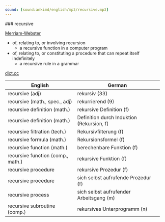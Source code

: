 ```yaml
---
sound: [sound:ankimd/english/mp3/recursive.mp3]
---
```


\### recursive

[Merriam-Webster](https://www.merriam-webster.com/dictionary/recursive)

- of, relating to, or involving recursion
    - a recursive function in a computer program
- of, relating to, or constituting a procedure that can repeat itself indefinitely
    - a recursive rule in a grammar

[dict.cc](https://www.dict.cc/recursive)

| English        | German       |
| -------------- | ------------ |
| recursive (adj) | rekursiv (33) |
| recursive (math., spec., adj) | rekurrierend (9) |
| recursive definition (math.) | rekursive Definition (f) |
| recursive definition (math.) | Definition durch Induktion (Rekursion, f) |
| recursive filtration (tech.) | Rekursivfilterung (f) |
| recursive formula (math.) | Rekursionsformel (f) |
| recursive function (math.) | berechenbare Funktion (f) |
| recursive function (comp., math.) | rekursive Funktion (f) |
| recursive procedure | rekursive Prozedur (f) |
| recursive procedure | sich selbst aufrufende Prozedur (f) |
| recursive process | sich selbst aufrufender Arbeitsgang (m) |
| recursive subroutine (comp.) | rekursives Unterprogramm (n) |
